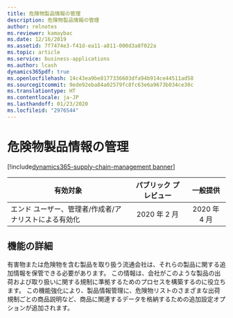 ```yaml
---
title: 危険物製品情報の管理
description: 危険物製品情報の管理
author: relnotes
ms.reviewer: kamaybac
ms.date: 12/16/2019
ms.assetid: 7f7474e3-f41d-ea11-a811-000d3a8f022a
ms.topic: article
ms.service: business-applications
ms.author: lcash
dynamics365pdf: true
ms.openlocfilehash: 14c43ea9be8177336603dfa94b914ce44511ad58
ms.sourcegitcommit: 9ede92eba84a02579fc8fc63e6a9673b034ce30c
ms.translationtype: HT
ms.contentlocale: ja-JP
ms.lasthandoff: 01/23/2020
ms.locfileid: "2976544"
---
```

# <a name="hazardous-materials-product-information-management"></a>危険物製品情報の管理
[!include[dynamics365-supply-chain-management banner](../includes/dynamics365-supply-chain-management.md)]

| 有効対象    |  パブリック プレビュー | 一般提供 | 
| ---------- | :----------: |:----------: |
|エンド ユーザー、管理者/作成者/アナリストによる有効化|2020 年 2 月| 2020 年 4 月|







## <a name="feature-details"></a>機能の詳細
<!--feature detail start -->
有害物または危険物を含む製品を取り扱う流通会社は、それらの製品に関する追加情報を保管できる必要があります。 この情報は、会社がこのような製品の出荷および取り扱いに関する規制に準拠するためのプロセスを構築するのに役立ちます。 この機能強化により、製品情報管理に、危険物リストのさまざまな出荷規制ごとの商品説明など、商品に関連するデータを格納するための追加設定オプションが追加されます。 

<!--![Hazardous materials setup](media/hazardous-materials-product-information-management-1.png "Hazardous materials setup")-->

<!--feature detail end -->









